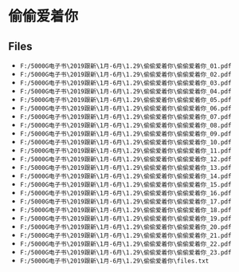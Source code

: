 # 偷偷爱着你

## Files

- `F:/5000G电子书\2019跟新\1月-6月\1.29\偷偷爱着你\偷偷爱着你_01.pdf`
- `F:/5000G电子书\2019跟新\1月-6月\1.29\偷偷爱着你\偷偷爱着你_02.pdf`
- `F:/5000G电子书\2019跟新\1月-6月\1.29\偷偷爱着你\偷偷爱着你_03.pdf`
- `F:/5000G电子书\2019跟新\1月-6月\1.29\偷偷爱着你\偷偷爱着你_04.pdf`
- `F:/5000G电子书\2019跟新\1月-6月\1.29\偷偷爱着你\偷偷爱着你_05.pdf`
- `F:/5000G电子书\2019跟新\1月-6月\1.29\偷偷爱着你\偷偷爱着你_06.pdf`
- `F:/5000G电子书\2019跟新\1月-6月\1.29\偷偷爱着你\偷偷爱着你_07.pdf`
- `F:/5000G电子书\2019跟新\1月-6月\1.29\偷偷爱着你\偷偷爱着你_08.pdf`
- `F:/5000G电子书\2019跟新\1月-6月\1.29\偷偷爱着你\偷偷爱着你_09.pdf`
- `F:/5000G电子书\2019跟新\1月-6月\1.29\偷偷爱着你\偷偷爱着你_10.pdf`
- `F:/5000G电子书\2019跟新\1月-6月\1.29\偷偷爱着你\偷偷爱着你_11.pdf`
- `F:/5000G电子书\2019跟新\1月-6月\1.29\偷偷爱着你\偷偷爱着你_12.pdf`
- `F:/5000G电子书\2019跟新\1月-6月\1.29\偷偷爱着你\偷偷爱着你_13.pdf`
- `F:/5000G电子书\2019跟新\1月-6月\1.29\偷偷爱着你\偷偷爱着你_14.pdf`
- `F:/5000G电子书\2019跟新\1月-6月\1.29\偷偷爱着你\偷偷爱着你_15.pdf`
- `F:/5000G电子书\2019跟新\1月-6月\1.29\偷偷爱着你\偷偷爱着你_16.pdf`
- `F:/5000G电子书\2019跟新\1月-6月\1.29\偷偷爱着你\偷偷爱着你_17.pdf`
- `F:/5000G电子书\2019跟新\1月-6月\1.29\偷偷爱着你\偷偷爱着你_18.pdf`
- `F:/5000G电子书\2019跟新\1月-6月\1.29\偷偷爱着你\偷偷爱着你_19.pdf`
- `F:/5000G电子书\2019跟新\1月-6月\1.29\偷偷爱着你\偷偷爱着你_20.pdf`
- `F:/5000G电子书\2019跟新\1月-6月\1.29\偷偷爱着你\偷偷爱着你_21.pdf`
- `F:/5000G电子书\2019跟新\1月-6月\1.29\偷偷爱着你\偷偷爱着你_22.pdf`
- `F:/5000G电子书\2019跟新\1月-6月\1.29\偷偷爱着你\偷偷爱着你_23.pdf`
- `F:/5000G电子书\2019跟新\1月-6月\1.29\偷偷爱着你\files.txt`
